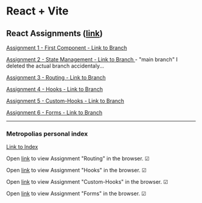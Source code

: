 # React + Vite

## React Assignments ([link](https://github.com/ilkkamtk/WSK/blob/main/Week4/01-react-start.md))

[Assignment 1 - First Component - Link to Branch](https://github.com/TonyKarlin/WSD-React/tree/first-component)

[Assignment 2 - State Management - Link to Branch ](https://github.com/TonyKarlin/WSD-React) - "main branch" I deleted the actual branch accidentaly...

[Assignment 3 - Routing - Link to Branch](https://github.com/TonyKarlin/WSD-React/tree/routing)

[Assignment 4 - Hooks - Link to Branch](https://github.com/TonyKarlin/WSD-React/tree/hooks)

[Assignment 5 - Custom-Hooks - Link to Branch](https://github.com/TonyKarlin/WSD-React/tree/custom-hooks)

[Assignment 6 - Forms - Link to Branch]((https://github.com/TonyKarlin/WSD-React/tree/forms))

---

### Metropolias personal index

[Link to Index](https://users.metropolia.fi/~tonykar/WSD-React/)

Open [link](https://users.metropolia.fi/~tonykar/WSD-React/Routing/) to view Assignment "Routing" in the browser. &#x2611;

Open [link](https://users.metropolia.fi/~tonykar/WSD-React/Hooks/) to view Assignment "Hooks" in the browser. &#x2611;

Open [link](https://users.metropolia.fi/~tonykar/WSD-React/Custom-Hooks/) to view Assignment "Custom-Hooks" in the browser. &#x2611;

Open [link](https://users.metropolia.fi/~tonykar/WSD-React/Forms/) to view Assignment "Forms" in the browser. &#x2611;
